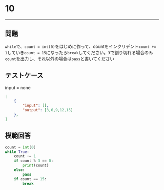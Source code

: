 # 10

---
## 問題

`while`で、`count = int(0)`をはじめに作って、countをインクリデント`count += 1`していき`count = 15`になったら`break`してください。`3`で割り切れる場合のみ`count`を出力し、それ以外の場合は`pass`と書いてください

## テストケース
input = none
```json
[
	{
		"input": [],
		"output": [3,6,9,12,15]
  	},
]
```

## 模範回答
```python
count = int(0)
while True:
    count += 1
    if count % 3 == 0:
        print(count)
    else:
        pass
    if count == 15:
        break
```